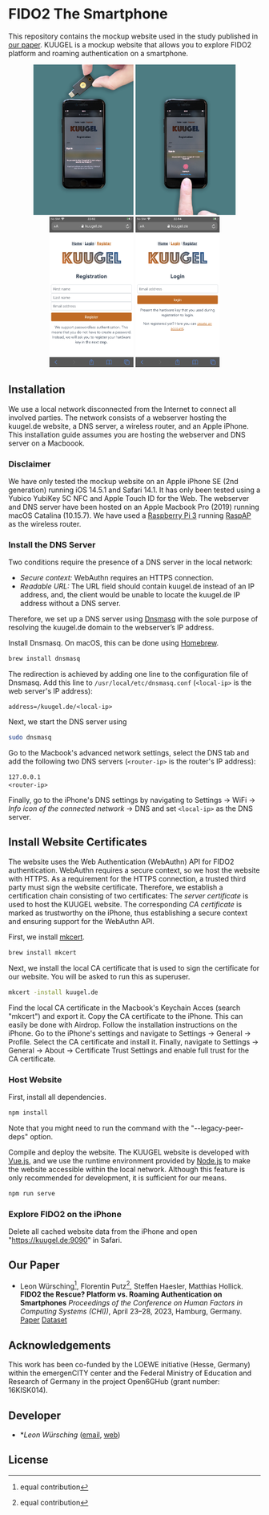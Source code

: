 # FIDO2 The Smartphone

This repository contains the mockup website used in the study published in [our paper](#our-paper).
KUUGEL is a mockup website that allows you to explore FIDO2 platform and roaming authentication on a smartphone.

<p align="center">
    <img src="https://github.com/seemoo-lab/fido2-the-smartphone/blob/main/gfx/roaming.jpg" height=300px>
    <img src="https://github.com/seemoo-lab/fido2-the-smartphone/blob/main/gfx/platform.jpg" height=300px>
    <img src="https://github.com/seemoo-lab/fido2-the-smartphone/blob/main/gfx/registration.PNG" height=300px>
    <img src="https://github.com/seemoo-lab/fido2-the-smartphone/blob/main/gfx/login.PNG" height=300px>
</p>

## Installation

We use a local network disconnected from the Internet to connect all involved parties.
The network consists of a webserver hosting the kuugel.de website, a DNS server, a wireless router, and an Apple iPhone.
This installation guide assumes you are hosting the webserver and DNS server on a Macboook.

### Disclaimer
We have only tested the mockup website on an Apple iPhone SE (2nd generation) running iOS 14.5.1 and Safari 14.1.
It has only been tested using a Yubico YubiKey 5C NFC and Apple Touch ID for the Web.
The webserver and DNS server have been hosted on an Apple Macbook Pro (2019) running macOS Catalina (10.15.7).
We have used a [Raspberry Pi 3](https://www.raspberrypi.org/) running [RaspAP](https://github.com/RaspAP/raspap-webgui) as the wireless router.

### Install the DNS Server

Two conditions require the presence of a DNS server in the local network:
- _Secure context:_ WebAuthn requires an HTTPS connection.
- _Readable URL:_ The URL field should contain kuugel.de instead of an IP address, and, the client would be unable to locate the kuugel.de IP address without a DNS server.

Therefore, we set up a DNS server using [Dnsmasq](https://dnsmasq.org) with the sole purpose of resolving the kuugel.de domain to the webserver’s IP address.

Install Dnsmasq. On macOS, this can be done using [Homebrew](https://brew.sh).
```bash
brew install dnsmasq
```

The redirection is achieved by adding one line to the configuration file of Dnsmasq.
Add this line to `/usr/local/etc/dnsmasq.conf` (`<local-ip>` is the web server's IP address):
```
address=/kuugel.de/<local-ip>
```

Next, we start the DNS server using
```bash
sudo dnsmasq
```

Go to the Macbook's advanced network settings, select the DNS tab and add the following two DNS servers (`<router-ip>` is the router's IP address):
```
127.0.0.1
<router-ip>
```

Finally, go to the iPhone's DNS settings by navigating to Settings -> WiFi -> *Info icon of the connected network* -> DNS and set `<local-ip>` as the DNS server.

## Install Website Certificates

The website uses the Web Authentication (WebAuthn) API for FIDO2 authentication.
WebAuthn requires a secure context, so we host the website with HTTPS.
As a requirement for the HTTPS connection, a trusted third party must sign the website certificate.
Therefore, we establish a certification chain consisting of two certificates:
The _server certificate_ is used to host the KUUGEL website.
The corresponding _CA certificate_ is marked as trustworthy on the iPhone, thus establishing a secure context and ensuring support for the WebAuthn API.

First, we install [mkcert](https://github.com/FiloSottile/mkcert).
```bash
brew install mkcert
```
Next, we install the local CA certificate that is used to sign the certificate for our website. You will be asked to run this as superuser.
```bash
mkcert -install kuugel.de
```

Find the local CA certificate in the Macbook's Keychain Acces (search "mkcert") and export it.
Copy the CA certificate to the iPhone. This can easily be done with Airdrop.
Follow the installation instructions on the iPhone.
Go to the iPhone's settings and navigate to Settings -> General -> Profile.
Select the CA certificate and install it.
Finally, navigate to Settings -> General -> About -> Certificate Trust Settings and enable full trust for the CA certificate.

### Host Website
First, install all dependencies.
```bash
npm install
```
Note that you might need to run the command with the "--legacy-peer-deps" option.

Compile and deploy the website.
The KUUGEL website is developed with [Vue.js](https://vuejs.org), and we use the runtime environment provided by [Node.js](https://nodejs.org/en/) to make the website accessible within the local network.
Although this feature is only recommended for development, it is sufficient for our means.
```bash
npm run serve
```

### Explore FIDO2 on the iPhone
Delete all cached website data from the iPhone and open "https://kuugel.de:9090" in Safari.

## Our Paper

* Leon Würsching[^1], Florentin Putz[^1], Steffen Haesler, Matthias Hollick. **FIDO2 the Rescue? Platform vs. Roaming Authentication on Smartphones** *Proceedings of the Conference on Human Factors in Computing Systems (CHI))*, April 23–28, 2023, Hamburg, Germany. [Paper](https://doi.org/10.1145/3544548.3580993) [Dataset](https://doi.org/10.5281/zenodo.7572697)

[^1]: equal contribution

## Acknowledgements
This work has been co-funded by the LOEWE initiative (Hesse, Germany) within the emergenCITY center and the Federal Ministry of Education and Research of Germany in the project Open6GHub (grant number: 16KISK014).


## Developer

* **Leon Würsching* ([email](mailto:lwuersching@seemoo.tu-darmstadt.de), [web](https://www.seemoo.tu-darmstadt.de/team/lwuersching/))

## License

